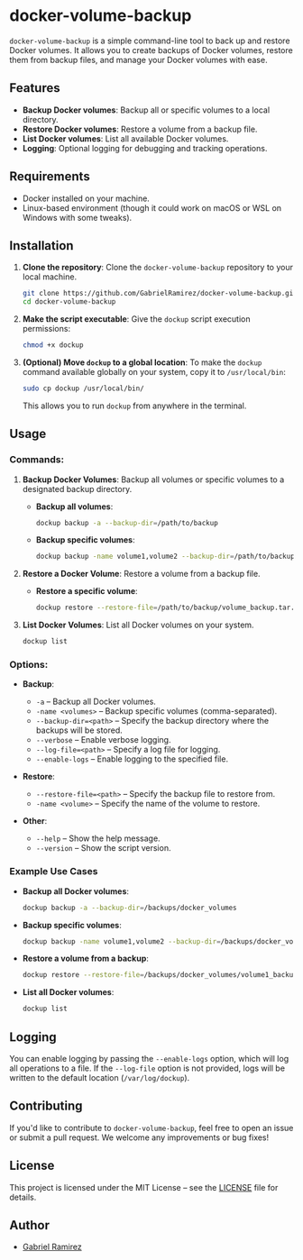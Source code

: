 # docker-volume-backup

`docker-volume-backup` is a simple command-line tool to back up and restore Docker volumes. It allows you to create backups of Docker volumes, restore them from backup files, and manage your Docker volumes with ease.

## Features
- **Backup Docker volumes**: Backup all or specific volumes to a local directory.
- **Restore Docker volumes**: Restore a volume from a backup file.
- **List Docker volumes**: List all available Docker volumes.
- **Logging**: Optional logging for debugging and tracking operations.
  
## Requirements
- Docker installed on your machine.
- Linux-based environment (though it could work on macOS or WSL on Windows with some tweaks).

## Installation

1. **Clone the repository**:
   Clone the `docker-volume-backup` repository to your local machine.

   ```bash
   git clone https://github.com/GabrielRamirez/docker-volume-backup.git
   cd docker-volume-backup
   ```

2. **Make the script executable**:
   Give the `dockup` script execution permissions:

   ```bash
   chmod +x dockup
   ```

3. **(Optional) Move `dockup` to a global location**:
   To make the `dockup` command available globally on your system, copy it to `/usr/local/bin`:

   ```bash
   sudo cp dockup /usr/local/bin/
   ```

   This allows you to run `dockup` from anywhere in the terminal.

## Usage

### Commands:
1. **Backup Docker Volumes**:
   Backup all volumes or specific volumes to a designated backup directory.

   - **Backup all volumes**:
     ```bash
     dockup backup -a --backup-dir=/path/to/backup
     ```

   - **Backup specific volumes**:
     ```bash
     dockup backup -name volume1,volume2 --backup-dir=/path/to/backup
     ```

2. **Restore a Docker Volume**:
   Restore a volume from a backup file.

   - **Restore a specific volume**:
     ```bash
     dockup restore --restore-file=/path/to/backup/volume_backup.tar.gz -name volume1
     ```

3. **List Docker Volumes**:
   List all Docker volumes on your system.

   ```bash
   dockup list
   ```

### Options:

- **Backup**:
  - `-a` – Backup all Docker volumes.
  - `-name <volumes>` – Backup specific volumes (comma-separated).
  - `--backup-dir=<path>` – Specify the backup directory where the backups will be stored.
  - `--verbose` – Enable verbose logging.
  - `--log-file=<path>` – Specify a log file for logging.
  - `--enable-logs` – Enable logging to the specified file.

- **Restore**:
  - `--restore-file=<path>` – Specify the backup file to restore from.
  - `-name <volume>` – Specify the name of the volume to restore.

- **Other**:
  - `--help` – Show the help message.
  - `--version` – Show the script version.

### Example Use Cases

- **Backup all Docker volumes**:
  ```bash
  dockup backup -a --backup-dir=/backups/docker_volumes
  ```

- **Backup specific volumes**:
  ```bash
  dockup backup -name volume1,volume2 --backup-dir=/backups/docker_volumes
  ```

- **Restore a volume from a backup**:
  ```bash
  dockup restore --restore-file=/backups/docker_volumes/volume1_backup.tar.gz -name volume1
  ```

- **List all Docker volumes**:
  ```bash
  dockup list
  ```

## Logging

You can enable logging by passing the `--enable-logs` option, which will log all operations to a file. If the `--log-file` option is not provided, logs will be written to the default location (`/var/log/dockup`).

## Contributing

If you'd like to contribute to `docker-volume-backup`, feel free to open an issue or submit a pull request. We welcome any improvements or bug fixes!

## License

This project is licensed under the MIT License – see the [LICENSE](LICENSE) file for details.

## Author

- [Gabriel Ramirez](https://github.com/GabrielRamirez)